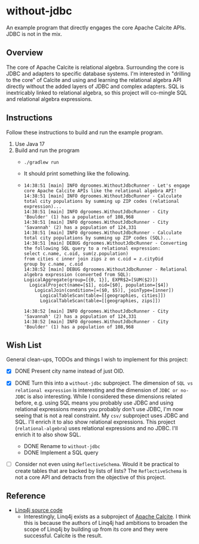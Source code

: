 # without-jdbc

An example program that directly engages the core Apache Calcite APIs. JDBC is not in the mix.


## Overview

The core of Apache Calcite is relational algebra. Surrounding the core is JDBC and adapters to specific database
systems. I'm interested in "drilling to the core" of Calcite and using and learning the relational algebra API directly
without the added layers of JDBC and complex adapters. SQL is inextricably linked to relational algebra, so this
project will co-mingle SQL and relational algebra expressions.


## Instructions

Follow these instructions to build and run the example program.

1. Use Java 17
2. Build and run the program
    * ```shell
      ./gradlew run
      ```
    * It should print something like the following.
    * ```text
      14:38:51 [main] INFO dgroomes.WithoutJdbcRunner - Let's engage core Apache Calcite APIs like the relational algebra API!
      14:38:51 [main] INFO dgroomes.WithoutJdbcRunner - Calculate total city populations by summing up ZIP codes (relational expression)...
      14:38:51 [main] INFO dgroomes.WithoutJdbcRunner - City 'Boulder' (1) has a population of 108,968
      14:38:51 [main] INFO dgroomes.WithoutJdbcRunner - City 'Savannah' (2) has a population of 124,331
      14:38:51 [main] INFO dgroomes.WithoutJdbcRunner - Calculate total city populations by summing up ZIP codes (SQL)...
      14:38:51 [main] DEBUG dgroomes.WithoutJdbcRunner - Converting the following SQL query to a relational expression:
      select c.name, c.oid, sum(z.population)
      from cities c inner join zips z on c.oid = z.cityOid
      group by c.name, c.oid
      14:38:52 [main] DEBUG dgroomes.WithoutJdbcRunner - Relational algebra expression (converted from SQL):
      LogicalAggregate(group=[{0, 1}], EXPR$2=[SUM($2)])
        LogicalProject(name=[$1], oid=[$0], population=[$4])
          LogicalJoin(condition=[=($0, $5)], joinType=[inner])
            LogicalTableScan(table=[[geographies, cities]])
            LogicalTableScan(table=[[geographies, zips]])
      
      14:38:52 [main] INFO dgroomes.WithoutJdbcRunner - City 'Savannah' (2) has a population of 124,331
      14:38:52 [main] INFO dgroomes.WithoutJdbcRunner - City 'Boulder' (1) has a population of 108,968
      ```


## Wish List

General clean-ups, TODOs and things I wish to implement for this project:

* [x] DONE Present city name instead of just OID.
* [x] DONE Turn this into a `without-jdbc` subproject. The dimension of `SQL vs relational expression` is interesting and the
  dimension of `JDBC or no-JDBC` is also interesting. While I considered these dimensions related before, e.g. using SQL
  means you probably use JDBC and using relational expressions means you probably don't use JDBC, I'm now seeing that
  is not a real constraint. My `csv/` subproject uses JDBC and SQL. I'll enrich it to also show relational expressions.
  This project (`relational-algebra`) uses relational expressions and no JDBC. I'll enrich it to also show SQL.
   * DONE Rename to `without-jdbc`
   * DONE Implement a SQL query
* [ ] Consider not even using `ReflectiveSchema`. Would it be practical to create tables that are backed by lists of lists?
  The `ReflectiveSchema` is not a core API and detracts from the objective of this project.


## Reference

* [Linq4j source code](https://github.com/apache/calcite/tree/main/linq4j)
  * Interestingly, Linq4j exists as a subproject of [Apache Calcite](https://calcite.apache.org/). I think this is
    because the authors of Linq4j had ambitions to broaden the scope of Linq4j by building up from its core and they
    were successful. Calcite is the result.

